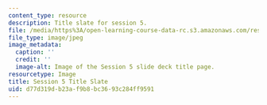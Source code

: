 ```yaml
---
content_type: resource
description: Title slate for session 5.
file: /media/https%3A/open-learning-course-data-rc.s3.amazonaws.com/res-15-002-mission-metrics-finance-training-for-federal-credit-program-professionals-summer-2016/d77d319db23af9b8bc3693c284ff9591_RES15-002_Session_5.jpg
file_type: image/jpeg
image_metadata:
  caption: ''
  credit: ''
  image-alt: Image of the Session 5 slide deck title page.
resourcetype: Image
title: Session 5 Title Slate
uid: d77d319d-b23a-f9b8-bc36-93c284ff9591
---
```

